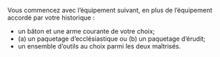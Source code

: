 ﻿---
id: class_wise_fr.md#Équipement
name: Équipement
---
Vous commencez avec l’équipement suivant, en plus de l’équipement accordé par votre historique :

* un bâton et une arme courante de votre choix;
* (a) un paquetage d’ecclésiastique ou (b) un paquetage d’érudit;
* un ensemble d’outils au choix parmi les deux maîtrisés.

